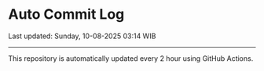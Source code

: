 # Auto Commit Log

Last updated: Sunday, 10-08-2025 03:14 WIB

---

This repository is automatically updated every 2 hour using GitHub Actions.
